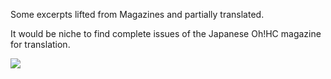 Some excerpts lifted from Magazines and partially translated.

It would be niche to find complete issues of the Japanese Oh!HC magazine for translation.

<img src="Oh!HC-#1 Winter 1982.jpg"/>
